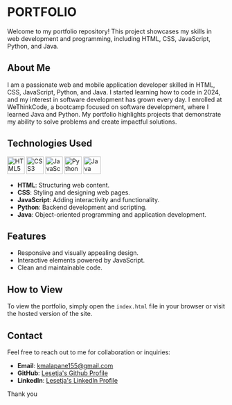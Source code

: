 # PORTFOLIO

Welcome to my portfolio repository! This project showcases my skills in web development and programming, including HTML, CSS, JavaScript, Python, and Java.

## About Me
I am a passionate web and mobile application developer skilled in HTML, CSS, JavaScript, Python, and Java. I started learning how to code in 2024, and my interest in software development has grown every day. I enrolled at WeThinkCode, a bootcamp focused on software development, where I learned Java and Python. My portfolio highlights projects that demonstrate my ability to solve problems and create impactful solutions.

## Technologies Used

<p align="left">
  <img src="https://cdn.jsdelivr.net/gh/devicons/devicon/icons/html5/html5-original.svg" alt="HTML5" width="40" height="40"/>
  <img src="https://cdn.jsdelivr.net/gh/devicons/devicon/icons/css3/css3-original.svg" alt="CSS3" width="40" height="40"/>
  <img src="https://cdn.jsdelivr.net/gh/devicons/devicon/icons/javascript/javascript-original.svg" alt="JavaScript" width="40" height="40"/>
  <img src="https://cdn.jsdelivr.net/gh/devicons/devicon/icons/python/python-original.svg" alt="Python" width="40" height="40"/>
  <img src="https://cdn.jsdelivr.net/gh/devicons/devicon/icons/java/java-original.svg" alt="Java" width="40" height="40"/>
</p>

- **HTML**: Structuring web content.
- **CSS**: Styling and designing web pages.
- **JavaScript**: Adding interactivity and functionality.
- **Python**: Backend development and scripting.
- **Java**: Object-oriented programming and application development.

## Features
- Responsive and visually appealing design.
- Interactive elements powered by JavaScript.
- Clean and maintainable code.

## How to View
To view the portfolio, simply open the `index.html` file in your browser or visit the hosted version of the site.

## Contact
Feel free to reach out to me for collaboration or inquiries:
- **Email**: [kmalapane155@gmail.com](mailto:kmalapane155@gmail.com)
- **GitHub**: [Lesetja's Github Profile](https://github.com/Lesetja-Malapane)
- **LinkedIn**: [Lesetja's LinkedIn Profile](https://linkedin.com/in/lesetja-malapane-644885326)

Thank you